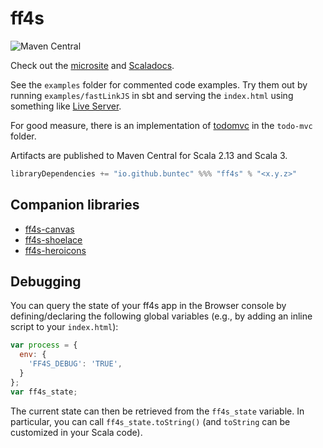 # ff4s

![Maven Central](https://img.shields.io/maven-central/v/io.github.buntec/ff4s_sjs1_2.13)

Check out the [microsite](https://buntec.github.io/ff4s/) and [Scaladocs](https://www.javadoc.io/doc/io.github.buntec/ff4s_sjs1_3/latest/index.html).

See the `examples` folder for commented code examples.
Try them out by running `examples/fastLinkJS` in sbt and serving
the `index.html` using something like [Live Server](https://www.npmjs.com/package/live-server).

For good measure, there is an implementation of [todomvc](https://github.com/tastejs/todomvc)
in the `todo-mvc` folder.

Artifacts are published to Maven Central for Scala 2.13 and Scala 3.

```scala
libraryDependencies += "io.github.buntec" %%% "ff4s" % "<x.y.z>"
```

## Companion libraries

- [ff4s-canvas](https://github.com/buntec/ff4s-canvas)
- [ff4s-shoelace](https://github.com/buntec/ff4s-shoelace)
- [ff4s-heroicons](https://github.com/buntec/ff4s-heroicons)

## Debugging

You can query the state of your ff4s app in the Browser console by defining/declaring the
following global variables (e.g., by adding an inline script to your `index.html`):

```javascript
var process = {
  env: {
    'FF4S_DEBUG': 'TRUE',
  }
};
var ff4s_state;
```

The current state can then be retrieved from the `ff4s_state` variable. In particular,
you can call `ff4s_state.toString()` (and `toString` can be customized in your Scala code).

